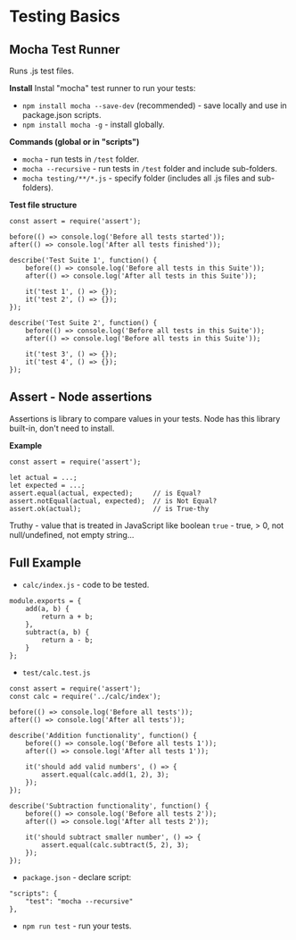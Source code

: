 # Testing Basics

## Mocha Test Runner
Runs .js test files.

**Install**
Instal "mocha" test runner to run your tests:
* `npm install mocha --save-dev` (recommended) - save locally and use in package.json scripts.
* `npm install mocha -g` - install globally. 

**Commands (global or in "scripts")**
* `mocha` - run tests in `/test` folder.
* `mocha --recursive` - run tests in `/test` folder and include sub-folders.
* `mocha testing/**/*.js` - specify folder (includes all .js files and sub-folders).

**Test file structure**
```
const assert = require('assert');

before(() => console.log('Before all tests started'));
after(() => console.log('After all tests finished'));

describe('Test Suite 1', function() {
    before(() => console.log('Before all tests in this Suite'));
    after(() => console.log('After all tests in this Suite'));

    it('test 1', () => {});
    it('test 2', () => {});
});

describe('Test Suite 2', function() {
    before(() => console.log('Before all tests in this Suite'));
    after(() => console.log('Before all tests in this Suite'));

    it('test 3', () => {});
    it('test 4', () => {});
});
```

## Assert - Node assertions
Assertions is library to compare values in your tests. Node has this library built-in, don't need to install.

**Example**
```
const assert = require('assert');

let actual = ...;
let expected = ...;
assert.equal(actual, expected);     // is Equal?
assert.notEqual(actual, expected);  // is Not Equal?
assert.ok(actual);                  // is True-thy
```

Truthy - value that is treated in JavaScript like boolean `true` - true, > 0, not null/undefined, not empty string...


## Full Example

* `calc/index.js` - code to be tested.
```
module.exports = {
    add(a, b) {
        return a + b;
    },
    subtract(a, b) {
        return a - b;
    }
};
```

* `test/calc.test.js`
```
const assert = require('assert');
const calc = require('../calc/index');

before(() => console.log('Before all tests'));
after(() => console.log('After all tests'));

describe('Addition functionality', function() {
    before(() => console.log('Before all tests 1'));
    after(() => console.log('After all tests 1'));

    it('should add valid numbers', () => {
        assert.equal(calc.add(1, 2), 3);
    });
});

describe('Subtraction functionality', function() {
    before(() => console.log('Before all tests 2'));
    after(() => console.log('After all tests 2'));

    it('should subtract smaller number', () => {
        assert.equal(calc.subtract(5, 2), 3);
    });
});
```

* `package.json` - declare script:
```
"scripts": {
    "test": "mocha --recursive"
},
```

* `npm run test` - run your tests.





